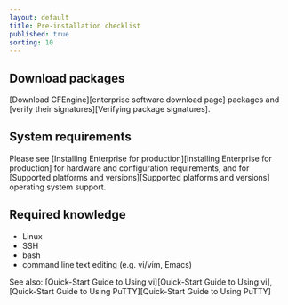 ```yaml
---
layout: default
title: Pre-installation checklist
published: true
sorting: 10
---
```


## Download packages

[Download CFEngine][enterprise software download page] packages and [verify their signatures][Verifying package signatures].

## System requirements

Please see [Installing Enterprise for production][Installing Enterprise for production] for hardware and configuration requirements, and
for [Supported platforms and versions][Supported platforms and versions] operating system support.

## Required knowledge

* Linux
* SSH
* bash
* command line text editing (e.g. vi/vim, Emacs)

See also: [Quick-Start Guide to Using vi][Quick-Start Guide to Using vi], [Quick-Start Guide to Using PuTTY][Quick-Start Guide to Using PuTTY]
